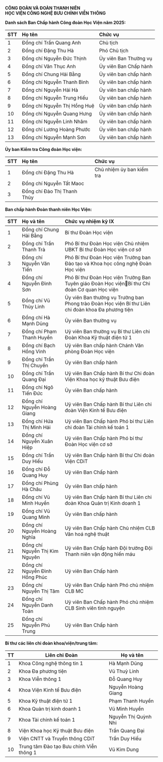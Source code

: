 **CÔNG ĐOÀN VÀ ĐOÀN THANH NIÊN**   
**HỌC VIỆN CÔNG NGHỆ BƯU CHÍNH VIỄN THÔNG**

**Danh sách Ban Chấp hành Công đoàn Học Viện năm 2025:**

| STT | Họ tên | Chức vụ |
| :---- | :---- | :---- |
| 1 | Đồng chí Trần Quang Anh | Chủ tịch |
| 2 | Đồng chí  Đặng Thu Hà | Phó Chủ tịch |
| 3 | Đồng chí Nguyễn Đức Thịnh | Ủy viên Ban Thường vụ |
| 4 | Đồng chí Văn Thục Anh | Ủy viên Ban Chấp hành |
| 5 | Đồng chí Chung Hải Bằng | Ủy viên ban chấp hành |
| 6 | Đồng chí Nguyễn Thanh  Bình | Ủy viên ban chấp hành |
| 7 | Đồng chí Nguyễn Hải Hà | Ủy viên ban chấp hành |
| 8 | Đồng chí Nguyễn Trung Hiếu | Ủy viên ban chấp hành |
| 9 | Đồng chí Nguyễn Thị Hồng Huệ | Ủy viên ban chấp hành |
| 10 | Đồng chí Nguyễn Quang Hưng | Ủy viên ban chấp hành |
| 11 | Đồng chí Nguyễn Linh Nhâm | Ủy viên ban chấp hành |
| 12 | Đồng chí Lương Hoàng Phước | Ủy viên ban chấp hành |
| 13 | Đồng chí Nguyễn Mạnh Sơn | Ủy viên ban chấp hành |

**Ủy ban Kiểm tra Công đoàn Học viện:**

| STT | Họ tên | Chức vụ |
| :---- | :---- | :---- |
| 1 | Đồng chí Đặng Thu Hà | Chủ nhiệm ủy ban kiểm tra |
| 2 | Đồng chí Nguyễn Tất Maoc |  |
| 3 | Đồng chí Đào Thị Thanh Thủy |  |

**Ban chấp hành Đoàn thanh niên Học Viện:**

| STT | Họ và tên | Chức vụ nhiệm kỳ IX |
| :---- | :---- | :---- |
| 1 | Đồng chí Chung Hải Bằng | Bí thư Đoàn Học viện |
| 2 | Đồng chí Trần Thanh Trà | Phó Bí thư Đoàn Học viện Chủ nhiệm UBKT Bí thư Đoàn Học viện cơ sở |
| 3 | Đồng chí Nguyễn Văn Tiến | Phó Bí thư Đoàn Học viện Trưởng ban Đào tạo và Khoa học công nghệ Đoàn Học viện |
| 4 | Đồng chí Nguyễn Đình Sơn | Phó Bí thư Đoàn Học viện Trưởng Ban Tuyên giáo Đoàn Học việnBí thư Chi đoàn Cơ quan Học viện |
| 5 | Đồng chí Vũ Thùy Linh | Ủy viên Ban thường vụ Trưởng ban Phong trào Đoàn Học viện Bí thư Liên chi đoàn khoa Đa phương tiện |
| 6 | Đồng chí Hà Mạnh Dũng | Ủy viên Ban thường vụ |
| 7 | Đồng chí Phạm Thanh Huyền | Uỷ viên Ban thường vụ Bí thư Liên chi Đoàn Khoa Kỹ thuật điện tử 1 |
| 8 | Đồng chí Bạch Hồng Vinh | Uỷ viên Ban chấp hành Chánh Văn phòng Đoàn Học viện |
| 9 | Đồng chí Trần Thị Chuyền | Ủy viên Ban chấp hành |
| 10 | Đồng chí Trần Quang Đại | Uỷ viên Ban Chấp hành Bí thư Chi đoàn Viện Khoa học kỹ thuật Bưu điện |
| 11 | Đồng chí Ngô Tiến Đức | Ủy viên Ban chấp hành |
| 12 | Đồng chí Nguyễn Hoàng Giang | Uỷ viên Ban Chấp hành Bí thư Liên chi đoàn Viện Kinh tế Bưu điện |
| 13 | Đồng chí Hứa Thị Minh Hải | Uỷ viên Ban Chấp hành Phó bí thư Liên chi đoàn Tài chính kế toán 1 |
| 14 | Đồng chí Nguyễn Xuân Hiệp | Uỷ viên Ban Chấp hành Phó bí thư Đoàn Học viện cơ sở |
| 15 | Đồng chí Trần Duy Hiếu | Uỷ viên Ban Chấp hành Bí thư Chi đoàn Viện CDiT |
| 16 | Đồng chí Đỗ Quang Huy | Uỷ viên Ban Chấp hành |
| 17 | Đồng chí Phùng Hà Châu | Ủy viên Ban chấp hành |
| 18 | Đồng chí Vũ Minh Huyền | Uỷ viên Ban Chấp hành Bí thư Liên chi đoàn Khoa Quản trị Kinh doanh 1 |
| 19 | Đồng chí Vũ Quang Minh | Ủy viên Ban chấp hành |
| 20 | Đồng chí Nguyễn Hoàng Nghĩa | Uỷ viên Ban Chấp hành Chủ nhiệm CLB Văn hoá nghệ thuật |
| 21 | Đồng chí Nguyễn Thị Kim Nguyên | Uỷ viên Ban Chấp hành Đội trưởng Đội Thanh niên vận động hiến máu |
| 22 | Đồng chí Nguyễn Đình Hồng Phúc | Uỷ viên Ban Chấp hành |
| 23 | Đồng chí Nguyễn Thị Tâm | Uỷ viên Ban Chấp hành Phó chủ nhiệm CLB MC |
| 24 | Đồng chí Nguyễn Danh Toản | Uỷ viên Ban Chấp hành Phó chủ nhiệm CLB Sinh viên tình nguyện |
| 25 | Đồng chí Nguyễn Phú Trung | Uỷ viên Ban Chấp hành |

**Bí thư các liên chi đoàn  khoa/viện/trung tâm:**

| TT | Liên chi Đoàn | Họ và tên |
| ----- | ----- | ----- |
| 1 | Khoa Công nghệ thông tin 1 | Hà Mạnh Dũng |
| 2 | Khoa Đa phương tiện | Vũ Thuỳ Linh |
| 3 | Khoa Viễn thông 1 | Đỗ Quang Huy |
| 4 | Khoa Viện Kinh tế Bưu điện | Nguyễn Hoàng Giang |
| 5 | Khoa Kỹ thuật điện tử 1 | Phạm Thanh Huyền |
| 6 | Khoa Quản trị kinh doanh 1 | Vũ Minh Huyền |
| 7 | Khoa Tài chính kế toán 1 | Nguyễn Thị Quỳnh Nhi |
| 8 | Viện Khoa học Kỹ thuật Bưu điện | Trần Quang Đại |
| 9 | Viện CNTT và Truyền thông CDiT | Trần Duy Hiếu |
| 10 | Trung tâm Đào tạo Bưu chính Viễn thông 1 | Vũ Kim Dung |
